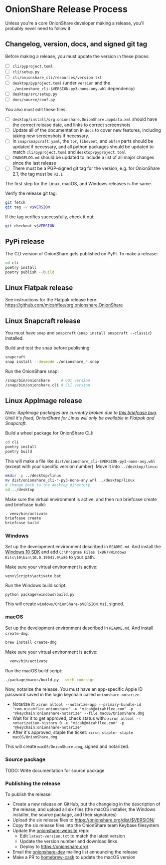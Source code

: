 # OnionShare Release Process

Unless you're a core OnionShare developer making a release, you'll probably never need to follow it.

## Changelog, version, docs, and signed git tag

Before making a release, you must update the version in these places:

- [ ] `cli/pyproject.toml`
- [ ] `cli/setup.py`
- [ ] `cli/onionshare_cli/resources/version.txt`
- [ ] `desktop/pyproject.toml` (under `version` and the `./onionshare_cli-$VERSION-py3-none-any.whl` dependency)
- [ ] `desktop/src/setup.py`
- [ ] `docs/source/conf.py`

You also must edit these files:

- [ ] `desktop/install/org.onionshare.OnionShare.appdata.xml` should have the correct release date, and links to correct screenshots
- [ ] Update all of the documentation in `docs` to cover new features, including taking new screenshots if necessary.
- [ ] In `snap/snapcraft.yaml`, the `tor`, `libevent`, and `obfs4` parts should be updated if necessary, and all python packages should be updated to match `cli/pyproject.toml` and `desktop/pyproject.toml`
- [ ] `CHANGELOG.md` should be updated to include a list of all major changes since the last release
- [ ] There must be a PGP-signed git tag for the version, e.g. for OnionShare 2.1, the tag must be `v2.1`

The first step for the Linux, macOS, and Windows releases is the same.

Verify the release git tag:

```sh
git fetch
git tag -v v$VERSION
```

If the tag verifies successfully, check it out:

```sh
git checkout v$VERSION
```

## PyPi release

The CLI version of OnionShare gets published on PyPi. To make a release:

```sh
cd cli
poetry install
poetry publish --build
```

## Linux Flatpak release

See instructions for the Flatpak release here: https://github.com/micahflee/org.onionshare.OnionShare

## Linux Snapcraft release

You must have `snap` and `snapcraft` (`snap install snapcraft --classic`) installed.

Build and test the snap before publishing:

```sh
snapcraft
snap install --devmode ./onionshare_*.snap
```

Run the OnionShare snap:

```sh
/snap/bin/onionshare     # GUI version
/snap/bin/onionshare.cli # CLI version
```

## Linux AppImage release

_Note: AppImage packages are currently broken due to [this briefcase bug](https://github.com/beeware/briefcase/issues/504). Until it's fixed, OnionShare for Linux will only be available in Flatpak and Snapcraft._

Build a wheel package for OnionShare CLI:

```sh
cd cli
poetry install
poetry build
```

This will make a file like `dist/onionshare_cli-$VERSION-py3-none-any.whl` (except with your specific version number). Move it into `../desktop/linux`:

```sh
mkdir -p ../desktop/linux
mv dist/onionshare_cli-*-py3-none-any.whl ../desktop/linux
# change back to the desktop directory
cd ../desktop
```

Make sure the virtual environment is active, and then run briefcase create and briefcase build:

```sh
. venv/bin/activate
briefcase create
briefcase build
```

### Windows

Set up the development environment described in `README.md`. And install the [Windows 10 SDK](https://developer.microsoft.com/en-us/windows/downloads/windows-10-sdk) and add `C:\Program Files (x86)\Windows Kits\10\bin\10.0.19041.0\x86` to your path.

Make sure your virtual environment is active:

```
venv\Scripts\activate.bat
```

Run the Windows build script:

```
python package\windows\build.py
```

This will create `windows/OnionShare-$VERSION.msi`, signed.

### macOS

Set up the development environment described in `README.md`. And install `create-dmg`:

```sh
brew install create-dmg
```

Make sure your virtual environment is active:

```sh
. venv/bin/activate
```

Run the macOS build script:

```sh
./package/macos/build.py --with-codesign
```

Now, notarize the release. You must have an app-specific Apple ID password saved in the login keychain called `onionshare-notarize`.

- Notarize it: `xcrun altool --notarize-app --primary-bundle-id "com.micahflee.onionshare" -u "micah@micahflee.com" -p "@keychain:onionshare-notarize" --file macOS/OnionShare.dmg`
- Wait for it to get approved, check status with: `xcrun altool --notarization-history 0 -u "micah@micahflee.com" -p "@keychain:onionshare-notarize"`
- After it's approved, staple the ticket: `xcrun stapler staple macOS/OnionShare.dmg`

This will create `macOS/OnionShare.dmg`, signed and notarized.

### Source package

TODO: Write documentation for source package

### Publishing the release

To publish the release:

- Create a new release on GitHub, put the changelog in the description of the release, and upload all six files (the macOS installer, the Windows installer, the source package, and their signatures)
- Upload the six release files to https://onionshare.org/dist/$VERSION/
- Copy the six release files into the OnionShare team Keybase filesystem
- Update the [onionshare-website](https://github.com/micahflee/onionshare-website) repo:
  - Edit `latest-version.txt` to match the latest version
  - Update the version number and download links
  - Deploy to https://onionshare.org/
- Email the [onionshare-dev](https://lists.riseup.net/www/subscribe/onionshare-dev) mailing list announcing the release
- Make a PR to [homebrew-cask](https://github.com/homebrew/homebrew-cask) to update the macOS version
